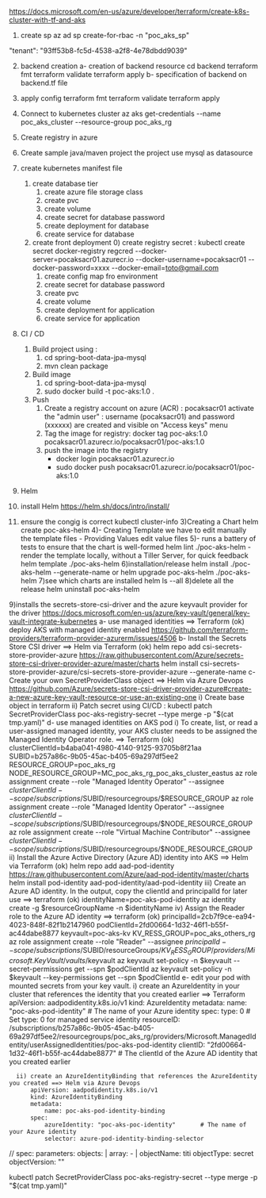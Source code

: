 
https://docs.microsoft.com/en-us/azure/developer/terraform/create-k8s-cluster-with-tf-and-aks
1) create sp
az ad sp create-for-rbac -n "poc_aks_sp"

"tenant": "93ff53b8-fc5d-4538-a2f8-4e78dbdd9039"

2) backend creation
a- creation of backend resource
cd backend
terraform fmt
terraform validate
terraform apply
b- specification of backend on backend.tf file

3) apply config
terraform fmt
terraform validate
terraform apply

4) Connect to kubernetes cluster
az aks get-credentials --name poc_aks_cluster --resource-group poc_aks_rg

4) Create registry in azure


5) Create sample java/maven project
   the project use mysql as datasource

6) create kubernetes manifest file
   1) create database tier
      1) create azure file storage class
      2) create pvc
      3) create volume
      4) create secret for database password
      5) create deployment for database
      6) create service for database
   2) create front deployment
      0) create registry secret : kubectl create secret docker-registry regcred --docker-server=pocaksacr01.azurecr.io --docker-username=pocaksacr01 --docker-password=xxxx --docker-email=toto@gmail.com
      1) create config map fro environment
      2) create secret for database password
      3) create pvc
      4) create volume
      5) create deployment for application
      6) create service for application
7) CI / CD
   1) Build project using : 
      1) cd spring-boot-data-jpa-mysql
      2) mvn clean package
   2) Build image  
      1) cd spring-boot-data-jpa-mysql
      2) sudo docker build -t poc-aks:1.0 .
   3) Push
      1) Create a registry account on azure (ACR) : pocaksacr01
         activate the "admin user" : username (pocaksacr01) and password (xxxxxx) are created and visible on "Access keys" menu
      2) Tag the image for registry: docker tag poc-aks:1.0 pocaksacr01.azurecr.io/pocaksacr01/poc-aks:1.0
      1) push the image into the registry
          - docker login pocaksacr01.azurecr.io
          - sudo docker push pocaksacr01.azurecr.io/pocaksacr01/poc-aks:1.0

8) Helm
  1) install Helm
    https://helm.sh/docs/intro/install/
  2) ensure the congig is correct 
    kubectl cluster-info
  3)Creating a Chart
    helm create poc-aks-helm
  4)- Creating Template
    we have to edit manually the template files
    - Providing Values
    edit value files
  5)- runs a battery of tests to ensure that the chart is well-formed
    helm lint ./poc-aks-helm
    - render the template locally, without a Tiller Server, for quick feedback
    helm template ./poc-aks-helm 
  6)installation/release
    helm install ./poc-aks-helm --generate-name
    or
    helm upgrade poc-aks-helm ./poc-aks-helm
  7)see which charts are installed
    helm ls --all
  8)delete all the release
    helm uninstall poc-aks-helm

  9)installs the secrets-store-csi-driver and the azure keyvault provider for the driver
    https://docs.microsoft.com/en-us/azure/key-vault/general/key-vault-integrate-kubernetes 
    a- use managed identities ==> Terraform (ok)
       deploy AKS with managed identity enabled
       https://github.com/terraform-providers/terraform-provider-azurerm/issues/4506
    b- Install the Secrets Store CSI driver ==> Helm via Terraform (ok)
       helm repo add csi-secrets-store-provider-azure https://raw.githubusercontent.com/Azure/secrets-store-csi-driver-provider-azure/master/charts
       helm install csi-secrets-store-provider-azure/csi-secrets-store-provider-azure --generate-name
    c- Create your own SecretProviderClass object ==> Helm via Azure Devops
       https://github.com/Azure/secrets-store-csi-driver-provider-azure#create-a-new-azure-key-vault-resource-or-use-an-existing-one
       i) Create base object in terraform
       ii) Patch secret using CI/CD : kubectl patch SecretProviderClass poc-aks-registry-secret --type merge -p "$(cat tmp.yaml)"
    d- use managed identities on AKS pod 
       i) To create, list, or read a user-assigned managed identity, your AKS cluster needs to be assigned the Managed Identity Operator role. ==> Terraform (ok)
          clusterClientId=b4aba041-4980-4140-9125-93705b8f21aa
          SUBID=b257a86c-9b05-45ac-b405-69a297df5ee2
          RESOURCE_GROUP=poc_aks_rg
          NODE_RESOURCE_GROUP=MC_poc_aks_rg_poc_aks_cluster_eastus
          az role assignment create --role "Managed Identity Operator" --assignee $clusterClientId --scope /subscriptions/$SUBID/resourcegroups/$RESOURCE_GROUP
          az role assignment create --role "Managed Identity Operator" --assignee $clusterClientId --scope /subscriptions/$SUBID/resourcegroups/$NODE_RESOURCE_GROUP
          az role assignment create --role "Virtual Machine Contributor" --assignee $clusterClientId --scope /subscriptions/$SUBID/resourcegroups/$NODE_RESOURCE_GROUP
      ii) Install the Azure Active Directory (Azure AD) identity into AKS ==> Helm via Terraform (ok)
          helm repo add aad-pod-identity https://raw.githubusercontent.com/Azure/aad-pod-identity/master/charts
          helm install pod-identity aad-pod-identity/aad-pod-identity
     iii) Create an Azure AD identity. In the output, copy the clientId and principalId for later use ==> terraform (ok)
          identityName=poc-aks-pod-identity
          az identity create -g $resourceGroupName -n $identityName
      iv) Assign the Reader role to the Azure AD identity  ==> terraform (ok)
          principalId=2cb7f9ce-ea94-4023-848f-82f1b2147960
          podClientId=2fd00664-1d32-46f1-b55f-ac44dabe8877
          keyvault=poc-aks-kv
          KV_RESS_GROUP=poc_aks_others_rg
          az role assignment create --role "Reader" --assignee $principalId --scope /subscriptions/$SUBID/resourceGroups/$KV_RESS_GROUP/providers/Microsoft.KeyVault/vaults/$keyvault
          az keyvault set-policy -n $keyvault --secret-permissions get --spn $podClientId
          az keyvault set-policy -n $keyvault --key-permissions get --spn $podClientId
    e- edit your pod with mounted secrets from your key vault. 
       i) create an AzureIdentity in your cluster that references the identity that you created earlier ==> Terraform
          apiVersion: aadpodidentity.k8s.io/v1
          kind: AzureIdentity
          metadata:
              name: "poc-aks-pod-identity"                # The name of your Azure identity
          spec:
              type: 0                                     # Set type: 0 for managed service identity
              resourceID: /subscriptions/b257a86c-9b05-45ac-b405-69a297df5ee2/resourcegroups/poc_aks_rg/providers/Microsoft.ManagedIdentity/userAssignedIdentities/poc-aks-pod-identity
              clientID: "2fd00664-1d32-46f1-b55f-ac44dabe8877"     # The clientId of the Azure AD identity that you created earlier

      ii) create an AzureIdentityBinding that references the AzureIdentity you created ==> Helm via Azure Devops
          apiVersion: aadpodidentity.k8s.io/v1
          kind: AzureIdentityBinding
          metadata:
              name: poc-aks-pod-identity-binding
          spec:
              azureIdentity: "poc-aks-poc-identity"       # The name of your Azure identity
              selector: azure-pod-identity-binding-selector





//
spec:
  parameters:
    objects: |
      array:
        - |
          objectName: titi
          objectType: secret
          objectVersion: ""

kubectl patch SecretProviderClass poc-aks-registry-secret --type merge -p "$(cat tmp.yaml)"